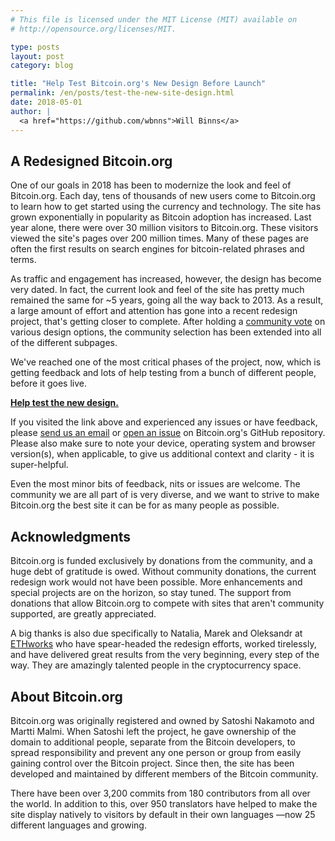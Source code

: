 ```yaml
---
# This file is licensed under the MIT License (MIT) available on
# http://opensource.org/licenses/MIT.

type: posts
layout: post
category: blog

title: "Help Test Bitcoin.org's New Design Before Launch"
permalink: /en/posts/test-the-new-site-design.html
date: 2018-05-01
author: |
  <a href="https://github.com/wbnns">Will Binns</a>
---
```


## A Redesigned Bitcoin.org

One of our goals in 2018 has been to modernize the look and feel of
Bitcoin.org. Each day, tens of thousands of new users come to Bitcoin.org to
learn how to get started using the currency and technology. The site has grown
exponentially in popularity as Bitcoin adoption has increased. Last year alone,
there were over 30 million visitors to Bitcoin.org. These visitors viewed the
site's pages over 200 million times. Many of these pages are often the first
results on search engines for bitcoin-related phrases and terms.

As traffic and engagement has increased, however, the design has become very
dated. In fact, the current look and feel of the site has pretty much remained
the same for ~5 years, going all the way back to 2013. As a result, a large
amount of effort and attention has gone into a recent redesign project, that's
getting closer to complete. After holding a [community vote](https://bitcoin.org/en/posts/vote-on-the-new-site-design)
on various design options, the community selection has been extended into all of
the different subpages.

We've reached one of the most critical phases of the project, now, which is
getting feedback and lots of help testing from a bunch of different people,
before it goes live.

**[Help test the new design.](https://bitcoin.cryptopelago.com/)**

If you visited the link above and experienced any issues or have feedback, please
[send us an email](mailto:will@bitcoin.org?subject=Redesign%20Feedback") or
[open an issue](https://github.com/bitcoin-dot-org/bitcoin.org/issues/new?title=Redesign%20Feedback)
on Bitcoin.org's GitHub repository. Please also make sure to note your device,
operating system and browser version(s), when applicable, to give us additional
context and clarity - it is super-helpful.

Even the most minor bits of feedback, nits or issues are welcome. The community
we are all part of is very diverse, and we want to strive to make Bitcoin.org
the best site it can be for as many people as possible.

## Acknowledgments

Bitcoin.org is funded exclusively by donations from the community, and a huge
debt of gratitude is owed. Without community donations, the current redesign
work would not have been possible. More enhancements and special projects are
on the horizon, so stay tuned. The support from donations that allow
Bitcoin.org to compete with sites that aren't community supported, are greatly
appreciated.

A big thanks is also due specifically to Natalia, Marek and Oleksandr at
[ETHworks](https://ethworks.io) who have spear-headed the redesign efforts,
worked tirelessly, and have delivered great results from the very beginning,
every step of the way. They are amazingly talented people in the cryptocurrency
space.

## About Bitcoin.org

Bitcoin.org was originally registered and owned by Satoshi Nakamoto and Martti
Malmi. When Satoshi left the project, he gave ownership of the domain to
additional people, separate from the Bitcoin developers, to spread
responsibility and prevent any one person or group from easily gaining control
over the Bitcoin project. Since then, the site has been developed and
maintained by different members of the Bitcoin community.

There have been over 3,200 commits from 180 contributors from all over the
world. In addition to this, over 950 translators have helped to make the site
display natively to visitors by default in their own languages —now 25
different languages and growing.
